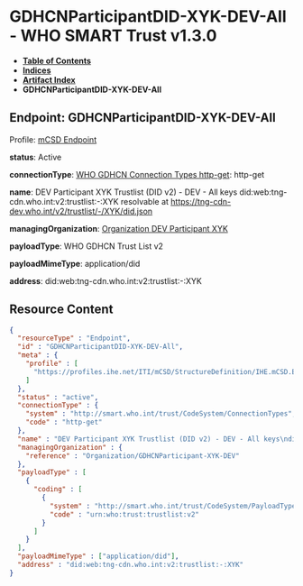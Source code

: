 # GDHCNParticipantDID-XYK-DEV-All - WHO SMART Trust v1.3.0

* [**Table of Contents**](toc.md)
* [**Indices**](indices.md)
* [**Artifact Index**](artifacts.md)
* **GDHCNParticipantDID-XYK-DEV-All**

## Endpoint: GDHCNParticipantDID-XYK-DEV-All

Profile: [mCSD Endpoint](https://profiles.ihe.net/ITI/mCSD/4.0.0/StructureDefinition-IHE.mCSD.Endpoint.html)

**status**: Active

**connectionType**: [WHO GDHCN Connection Types http-get](CodeSystem-ConnectionTypes.md#ConnectionTypes-http-get): http-get

**name**: DEV Participant XYK Trustlist (DID v2) - DEV - All keys did:web:tng-cdn.who.int:v2:trustlist:-:XYK resolvable at https://tng-cdn-dev.who.int/v2/trustlist/-/XYK/did.json

**managingOrganization**: [Organization DEV Participant XYK](Organization-GDHCNParticipant-XYK-DEV.md)

**payloadType**: WHO GDHCN Trust List v2

**payloadMimeType**: application/did

**address**: did:web:tng-cdn.who.int:v2:trustlist:-:XYK



## Resource Content

```json
{
  "resourceType" : "Endpoint",
  "id" : "GDHCNParticipantDID-XYK-DEV-All",
  "meta" : {
    "profile" : [
      "https://profiles.ihe.net/ITI/mCSD/StructureDefinition/IHE.mCSD.Endpoint"
    ]
  },
  "status" : "active",
  "connectionType" : {
    "system" : "http://smart.who.int/trust/CodeSystem/ConnectionTypes",
    "code" : "http-get"
  },
  "name" : "DEV Participant XYK Trustlist (DID v2) - DEV - All keys\ndid:web:tng-cdn.who.int:v2:trustlist:-:XYK\nresolvable at https://tng-cdn-dev.who.int/v2/trustlist/-/XYK/did.json",
  "managingOrganization" : {
    "reference" : "Organization/GDHCNParticipant-XYK-DEV"
  },
  "payloadType" : [
    {
      "coding" : [
        {
          "system" : "http://smart.who.int/trust/CodeSystem/PayloadTypes",
          "code" : "urn:who:trust:trustlist:v2"
        }
      ]
    }
  ],
  "payloadMimeType" : ["application/did"],
  "address" : "did:web:tng-cdn.who.int:v2:trustlist:-:XYK"
}

```
